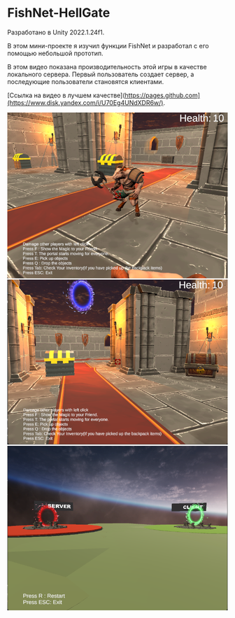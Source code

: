 # FishNet-HellGate
Разработано в Unity 2022.1.24f1.

В этом мини-проекте я изучил функции FishNet и разработал с его помощью небольшой прототип.

В этом видео показана производительность этой игры в качестве локального сервера.
Первый пользователь создает сервер, а последующие пользователи становятся клиентами.
 


 
[Ссылка на видео в лучшем качестве](https://pages.github.com](https://www.disk.yandex.com/i/U70Eg4UNdXDR6w/).

![alt text](https://github.com/KiyanNorouzi/Hell-Gate/blob/main/ZoneA.png?raw=true)
![alt text](https://github.com/KiyanNorouzi/Hell-Gate/blob/main/ZoneB.png?raw=true)
![alt text](https://github.com/KiyanNorouzi/Hell-Gate/blob/main/Lobby.png?raw=true)

